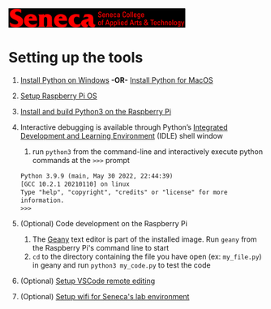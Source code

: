 <img src="../images/senecac.gif" alt="Seneca College" height="38" width="349" />

# Setting up the tools

1. [Install Python on Windows](install-python-windows.md) **-OR-** [Install Python for MacOS](install-python-macos.md)

1. [Setup Raspberry Pi OS](config-image-raspberry-pi-os.md)

1. [Install and build Python3 on the Raspberry Pi](install-python3-from-src.md)

1. Interactive debugging is available through Python’s [Integrated Development and Learning Environment](https://docs.python.org/3/library/idle.html) (IDLE) shell window
    1. run `python3` from the command-line and interactively execute python commands at the `>>>` prompt
    ```
    Python 3.9.9 (main, May 30 2022, 22:44:39)
    [GCC 10.2.1 20210110] on linux
    Type "help", "copyright", "credits" or "license" for more information.
    >>>
    ```    

1. (Optional) Code development on the Raspberry Pi
    1. The [Geany](https://www.geany.org/) text editor is part of the installed image.  Run `geany` from the Raspberry Pi's command line to start
    1. `cd` to the directory containing the file you have open (ex: `my_file.py`) in geany and run `python3 my_code.py` to test the code

1. (Optional) [Setup VSCode remote editing](vscode_rpi_remote_edit.md)

1. (Optional) [Setup wifi for Seneca's lab environment](config-seneca-wifi.md)
